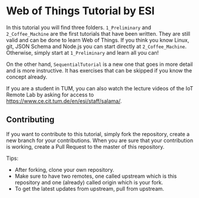 # Web of Things Tutorial by ESI

In this tutorial you will find three folders. 
`1_Preliminary` and `2_Coffee_Machine` are the first tutorials that have been written.
They are still valid and can be done to learn Web of Things.
If you think you know Linux, git, JSON Schema and Node.js you can start directly at `2_Coffee_Machine`.
Otherwise, simply start at `1_Preliminary` and learn all you can!

On the other hand, `SequentialTutorial` is a new one that goes in more detail and is more instructive.
It has exercises that can be skipped if you know the concept already.

If you are a student in TUM, you can also watch the lecture videos of the IoT Remote Lab by asking for access to <https://www.ce.cit.tum.de/en/esi/staff/salama/>.

## Contributing

If you want to contribute to this tutorial, simply fork the repository, create a new branch for your contributions.
When you are sure that your contribution is working, create a Pull Request to the master of this repository.

Tips:

* After forking, clone your own repository.
* Make sure to have two remotes, one called upstream which is this repository and one (already) called origin which is your fork.
* To get the latest updates from upstream, pull from upstream.
